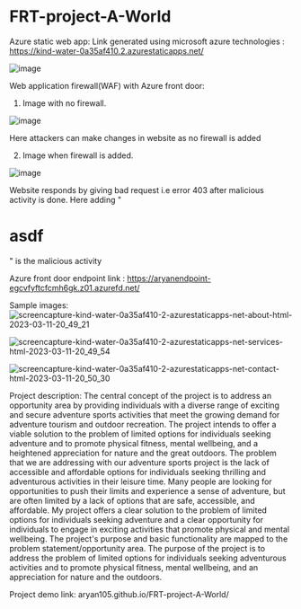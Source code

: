 # FRT-project-A-World
Azure static web app:
Link generated using microsoft azure technologies : https://kind-water-0a35af410.2.azurestaticapps.net/

![image](https://user-images.githubusercontent.com/106956005/228042074-f5b8a487-1339-4a6f-ae89-eab1f9c5793b.png)


Web application firewall(WAF) with Azure front door:

1. Image with no firewall.

![image](https://user-images.githubusercontent.com/106956005/230835762-43b9577e-ed94-4fc5-90b0-767997ead184.png)

Here attackers can make changes in website as no firewall is added


2. Image when firewall is added.

![image](https://user-images.githubusercontent.com/106956005/230835840-7c884cbd-7a76-43a9-84a9-7122e5029098.png)

Website responds by giving bad request i.e error 403 after malicious activity is done.
Here adding "<h1>asdf</h1>" is the malicious activity

Azure front door endpoint link : https://aryanendpoint-egcvfyftcfcmh6gk.z01.azurefd.net/
 

Sample images:
![screencapture-kind-water-0a35af410-2-azurestaticapps-net-about-html-2023-03-11-20_49_21](https://user-images.githubusercontent.com/106956005/224492760-e9bb7cf6-c76c-4a04-965e-134c4aa447ca.png)

![screencapture-kind-water-0a35af410-2-azurestaticapps-net-services-html-2023-03-11-20_49_54](https://user-images.githubusercontent.com/106956005/224492768-1fa21f85-675d-437a-8b1a-f45989a41baf.png)

![screencapture-kind-water-0a35af410-2-azurestaticapps-net-contact-html-2023-03-11-20_50_30](https://user-images.githubusercontent.com/106956005/224492775-3bc90e3f-299a-4634-ab68-5c58210f0f6f.png)

Project description:
The central concept of the project is to address an opportunity area by providing individuals with a diverse range of exciting and secure adventure sports activities that meet the growing demand for adventure tourism and outdoor recreation. The project intends to offer a viable solution to the problem of limited options for individuals seeking adventure and to promote physical fitness, mental wellbeing, and a heightened appreciation for nature and the great outdoors.
The problem that we are addressing with our adventure sports project is the lack of accessible and affordable options for individuals seeking thrilling and adventurous activities in their leisure time. Many people are looking for opportunities to push their limits and experience a sense of adventure, but are often limited by a lack of options that are safe, accessible, and affordable.
My project offers a clear solution to the problem of limited options for individuals seeking adventure and a clear opportunity for individuals to engage in exciting activities that promote physical and mental wellbeing.
The project's purpose and basic functionality are mapped to the problem statement/opportunity area. The purpose of the project is to address the problem of limited options for individuals seeking adventurous activities and to promote physical fitness, mental wellbeing, and an appreciation for nature and the outdoors.

Project demo link: aryan105.github.io/FRT-project-A-World/
